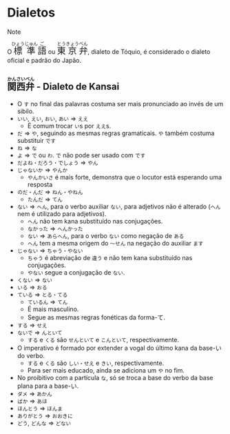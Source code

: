 # Dialetos

> [!NOTE]
> O <font size="5"><code><ruby>標<rt>ひょう</rt>準<rt>じゅん</rt>語<rt>ご</rt></ruby></code></font> ou <font size="5"><code><ruby>東<rt>とう</rt>京<rt>きょう</rt>弁<rt>べん</rt></ruby></code></font>, dialeto de Tóquio, é considerado o dialeto oficial e padrão do Japão.

## <ruby>関<rt>かん</rt>西<rt>さい</rt>弁<rt>べん</rt></ruby> - Dialeto de Kansai

-   O `す` no final das palavras costuma ser mais pronunciado ao invés de um sibilo.
-   `いい`, `えい`, `おい`, `あい` ⇒ `ええ`
    -   É comum trocar `い`s por `ええ`s.
-   `だ` ⇒ `や`, seguindo as mesmas regras gramaticais. `や` também costuma substituir `です`
-   `ね` ⇒ `な`
-   `よ` ⇒ `で` ou `わ`. `で` não pode ser usado com `です`
-   `だよね・だろう・でしょう` ⇒ `やん`
-   `じゃないか` ⇒ `やんか`
    -   `やんかいさ` é mais forte, demonstra que o locutor está esperando uma resposta
-   `のだ・んだ` ⇒ `ねん・やねん`
    -   `たんだ` ⇒ `てん`
-   `ない` ⇒ `へん`, para o verbo auxiliar `ない`, para adjetivos não é alterado (`へん` nem é utilizado para adjetivos).
    -   `へん` não tem kana substituído nas conjugações.
    -   `なかった` ⇒ `へんかった`
    -   `ない` ⇒ `あらへん`, para o verbo `ない` como negação de `ある`
    -   `へん` tem a mesma origem do `〜せん` na negação do auxiliar `ます`
-   `じゃない` ⇒ `ちゃう・やない`
    -   `ちゃう` é abreviação de `違う` e não tem kana substituído nas conjugações.
    -   `やない` segue a conjugação de `ない`.
-   `くない` ⇒ `ない`
-   `いる` ⇒ `おる`
-   `ている` ⇒ `とる・てる`
    -   `ているん` ⇒ `てん`
    -   É mais masculino.
    -   Segue as mesmas regras fonéticas da forma-て.
-   `する` ⇒ `せえ`
-   `ないで` ⇒ `んといて`
    -   `する` e `くる` são `せんといて` e `こんといて`, respectivamente.
-   O imperativo é formado por extender a vogal do último kana da base-い do verbo.
    -   `する` e `くる` são `しい・せえ` e `きい`, respectivamente.
    -   Para ser mais educado, ainda se adiciona um `や` no fim.
-   No proibitivo com a partícula `な`, só se troca a base do verbo da base plana para a base-い.
-   `ダメ` ⇒ `あかん`
-   `ばか` ⇒ `あほ`
-   `ほんとう` ⇒ `ほんま`
-   `ありがとう` ⇒ `おおきに`
-   `どう`, `どんな` ⇒ `どない`
